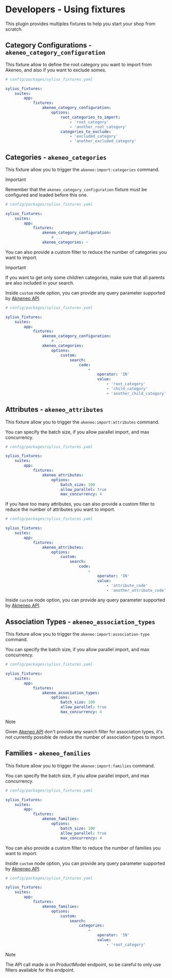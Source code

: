 # Developers - Using fixtures

This plugin provides multiples fixtures to help you start your shop from scratch.

## Category Configurations - `akeneo_category_configuration`

This fixture allow to define the root category you want to import from Akeneo, and also if you want to exclude somes.

```yaml
# config/packages/sylius_fixtures.yaml

sylius_fixtures:
    suites:
        app:
            fixtures:
                akeneo_category_configuration:
                    options: 
                        root_categories_to_import:
                            - 'root_category'
                            - 'another_root_category'
                        categories_to_exclude:
                            - 'excluded_category'
                            - 'another_excluded_category'
```
## Categories - `akeneo_categories`

This fixture allow you to trigger the `akeneo:import:categories` command.

> [!IMPORTANT]
> Remember that the `akeneo_category_configuration` fixture must be configured and loaded before this one.

```yaml
# config/packages/sylius_fixtures.yaml

sylius_fixtures:
    suites:
        app:
            fixtures:
                akeneo_category_configuration: 
                    # ...
                akeneo_categories: ~
```

You can also provide a custom filter to reduce the number of categories you want to import.

> [!IMPORTANT]
> If you want to get only some children categories, make sure that all parents are also included in your search. 

Inside `custom` node option, you can provide any query parameter supported by [Akneneo API](https://api.akeneo.com/documentation/filter.html#filter-categories).

```yaml
# config/packages/sylius_fixtures.yaml

sylius_fixtures:
    suites:
        app:
            fixtures:
                akeneo_category_configuration: 
                    # ...
                akeneo_categories: 
                    options:
                        custom:
                            search:
                                code: 
                                    - 
                                        operator: 'IN'
                                        value: 
                                            - 'root_category'
                                            - 'child_category'
                                            - 'another_child_category'
```

## Attributes - `akeneo_attributes`

This fixture allow you to trigger the `akeneo:import:attributes` command.

You can specify the batch size, if you allow parallel import, and max concurrency. 

```yaml
# config/packages/sylius_fixtures.yaml

sylius_fixtures:
    suites:
        app:
            fixtures:
                akeneo_attributes: 
                    options:
                        batch_size: 100
                        allow_parallel: true
                        max_concurrency: 4
```

If you have too many attributes, you can also provide a custom filter to reduce the number of attributes you want to import.

```yaml
# config/packages/sylius_fixtures.yaml

sylius_fixtures:
    suites:
        app:
            fixtures:
                akeneo_attributes: 
                    options:
                        custom:
                            search:
                                code: 
                                    - 
                                        operator: 'IN'
                                        value: 
                                            - 'attribute_code'
                                            - 'another_attribute_code'
```
Inside `custom` node option, you can provide any query parameter supported by [Akneneo API](https://api.akeneo.com/documentation/filter.html#filter-attributes).

## Association Types - `akeneo_association_types`

This fixture allow you to trigger the `akeneo:import:association-type` command.

You can specify the batch size, if you allow parallel import, and max concurrency. 

```yaml
# config/packages/sylius_fixtures.yaml

sylius_fixtures:
    suites:
        app:
            fixtures:
                akeneo_association_types: 
                    options:
                        batch_size: 100
                        allow_parallel: true
                        max_concurrency: 4
```

> [!NOTE]
> Given [Akeneo API](https://api.akeneo.com/api-reference.html#Associationtype) don't provide any search filter for association types, 
> it's not currently possible de reduce the number of association types to import.

## Families - `akeneo_families`

This fixture allow you to trigger the `akeneo:import:families` command.

You can specify the batch size, if you allow parallel import, and max concurrency.

```yaml
# config/packages/sylius_fixtures.yaml

sylius_fixtures:
    suites:
        app:
            fixtures:
                akeneo_families: 
                    options:
                        batch_size: 100
                        allow_parallel: true
                        max_concurrency: 4
```

You can also provide a custom filter to reduce the number of families you want to import.

Inside `custom` node option, you can provide any query parameter supported by [Akneneo API](https://api.akeneo.com/documentation/filter.html#filter-on-product-model-properties).

```yaml
# config/packages/sylius_fixtures.yaml

sylius_fixtures:
    suites:
        app:
            fixtures:
                akeneo_families: 
                    options:
                        custom:
                            search:
                                categories:
                                    -
                                        operator: 'IN'
                                        value: 
                                            - 'root_category'
```

> [!NOTE]
> The API call made is on ProductModel endpoint, so be careful to only use filters available for this endpoint.

